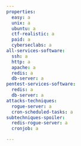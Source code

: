 ```yaml
---
properties:
  easy: a
  unix: a
  ubuntu: a
  ctf-realistic: a
  paid: a
  cyberseclabs: a
all-services-software:
  ssh: a
  http: a
  apache: a
  redis: a
  db-server: a
pentest-services-software:
  redis: a
  db-server: a
attacks-techniques:
  rogue-server: a
  cron-scheduled-tasks: a
subtechniques-spoiler:
  redis-rogue-server: a
  cronjob: a

---
```

